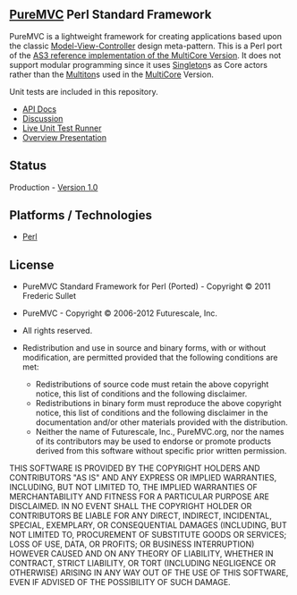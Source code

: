 ## [PureMVC](http://puremvc.github.com/) Perl Standard Framework
PureMVC is a lightweight framework for creating applications based upon the classic [Model-View-Controller](http://en.wikipedia.org/wiki/Model-view-controller) design meta-pattern. This is a Perl port of the [AS3 reference implementation of the MultiCore Version](https://github.com/PureMVC/puremvc-as3-multicore-framework/wiki). It does not support modular programming since it uses [Singleton](http://en.wikipedia.org/wiki/Singleton_pattern)s as Core actors rather than the [Multiton](http://en.wikipedia.org/wiki/Multiton)s used in the [MultiCore](https://github.com/PureMVC/puremvc-perl-multicore-framework/wiki/) Version.

Unit tests are included in this repository.

* [API Docs](http://darkstar.puremvc.org/content_header.html?url=http://puremvc.org/pages/docs/Perl/perldoc/&desc=PureMVC%20API%20Docs:%20PureMVC%20Standard%20for%20Perl)
* [Discussion](http://forums.puremvc.org/index.php?board=89.0)
* [Live Unit Test Runner](http://darkstar.puremvc.org/content_header.html?url=http://puremvc.org/pages/demos/Perl/unit_tests/TestRunner.swf&desc=Unit%20Tests:%20PureMVC%20Standard%20for%20Perl)
* [Overview Presentation](http://puremvc.tv/#P100)

## Status
Production - [Version 1.0](https://github.com/PureMVC/puremvc-perl-standard-framework/blob/master/VERSION)

## Platforms / Technologies
* [Perl](http://en.wikipedia.org/wiki/Perl)

## License
* PureMVC Standard Framework for Perl (Ported) - Copyright © 2011 Frederic Sullet  
* PureMVC - Copyright © 2006-2012 Futurescale, Inc.
* All rights reserved.

* Redistribution and use in source and binary forms, with or without modification, are permitted provided that the following conditions are met:

  * Redistributions of source code must retain the above copyright notice, this list of conditions and the following disclaimer.
  * Redistributions in binary form must reproduce the above copyright notice, this list of conditions and the following disclaimer in the documentation and/or other materials provided with the distribution.
  * Neither the name of Futurescale, Inc., PureMVC.org, nor the names of its contributors may be used to endorse or promote products derived from this software without specific prior written permission.

THIS SOFTWARE IS PROVIDED BY THE COPYRIGHT HOLDERS AND CONTRIBUTORS "AS IS" AND ANY EXPRESS OR IMPLIED WARRANTIES, INCLUDING, BUT NOT LIMITED TO, THE IMPLIED WARRANTIES OF MERCHANTABILITY AND FITNESS FOR A PARTICULAR PURPOSE ARE DISCLAIMED. IN NO EVENT SHALL THE COPYRIGHT HOLDER OR CONTRIBUTORS BE LIABLE FOR ANY DIRECT, INDIRECT, INCIDENTAL, SPECIAL, EXEMPLARY, OR CONSEQUENTIAL DAMAGES (INCLUDING, BUT NOT LIMITED TO, PROCUREMENT OF SUBSTITUTE GOODS OR SERVICES; LOSS OF USE, DATA, OR PROFITS; OR BUSINESS INTERRUPTION) HOWEVER CAUSED AND ON ANY THEORY OF LIABILITY, WHETHER IN CONTRACT, STRICT LIABILITY, OR TORT (INCLUDING NEGLIGENCE OR OTHERWISE) ARISING IN ANY WAY OUT OF THE USE OF THIS SOFTWARE, EVEN IF ADVISED OF THE POSSIBILITY OF SUCH DAMAGE.